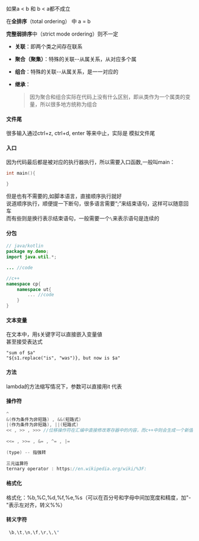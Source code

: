 如果a < b 和 b < a都不成立

在**全排序**（total ordering） 中 a = b

**完整弱排序**中（strict mode ordering）则不一定



* **关联**：即两个类之间存在联系

* **聚合（聚集）**：特殊的关联--从属关系，从对应多个属

* **组合**：特殊的关联--从属关系，是一一对应的

* **继承**：

    > 因为聚合和组合实际在代码上没有什么区别，即从类作为一个属类的变量，所以很多地方统称为组合



#### 文件尾

很多输入通过ctrl+z, ctrl+d, enter 等来中止，实际是 模拟文件尾




#### 入口

因为代码最后都是被对应的执行器执行，所以需要入口函数,一般叫main：

```c
int main(){

}
```

但是也有不需要的,如脚本语言，直接顺序执行就好  
说道顺序执行，顺便提一下断句，很多语言需要“;”来结束语句，这样可以随意回车  
而有些则是换行表示结束语句，一般需要一个`\`来表示语句是连续的



#### 分包

```java
// java/kotlin
package my.demo;
import java.util.*;

... //code
```

```c++
//c++  
namespace cp{
    namespace ut{
        ... //code
    }
}
```



#### 文本变量

在文本中，用`$`关键字可以直接嵌入变量値  
甚至接受表达式

```text
"sum of $a"  
"${s1.replace("is", "was")}, but now is $a"
```



#### 方法

lambda的方法缩写情况下，参数可以直接用it 代表



#### 操作符

```C
^
&(作为条件为非短路) , &&(短路式)
|(作为条件为非短路), ||(短路式)
<< , >> , >>> //位移操作符在汇编中直接修改寄存器中的内容，而c++中则会生成一个新值
  
<<= , >>= , &= , ^= , |=
  
(type) -- 指强转
  
三元运算符
ternary operator : https://en.wikipedia.org/wiki/%3F:
```



#### 格式化

格式化：%b,%C,%d,%f,%e,%s（可以在百分号和字母中间加宽度和精度，加"-"表示左对齐，转义%%）



#### 转义字符

```java
 \b,\t,\n,\f,\r,\,\"
```
